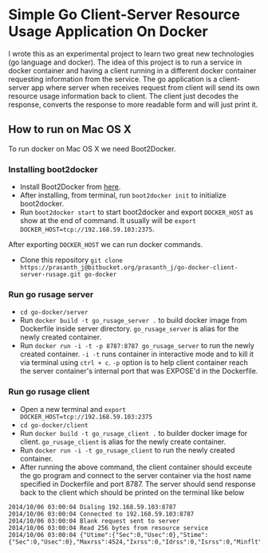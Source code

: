Simple Go Client-Server Resource Usage Application On Docker
============================================================

I wrote this as an experimental project to learn two great new technologies (go language and docker). The idea of this project is to run a service in docker container and having a client running in a different docker container requesting information from the service. The go application is a client-server app where server when receives request from client will send its own resource usage information back to client. The client just decodes the response, converts the response to more readable form and will just print it.

How to run on Mac OS X
----------------------

To run docker on Mac OS X we need Boot2Docker.

### Installing boot2docker ###
  - Install Boot2Docker from [here].
  - After installing, from terminal, run `boot2docker init` to initialize boot2docker.
  - Run `boot2docker start` to start boot2docker and export `DOCKER_HOST` as show at the end of command. It usually will be
`export DOCKER_HOST=tcp://192.168.59.103:2375`.


After exporting `DOCKER_HOST` we can run docker commands.
  - Clone this repository `git clone https://prasanth_j@bitbucket.org/prasanth_j/go-docker-client-server-rusage.git go-docker`

### Run go rusage server ###
  - `cd go-docker/server`
  - Run `docker build -t go_rusage_server .` to build docker image from Dockerfile inside server directory. `go_rusage_server` is alias for the newly created container.
  - Run `docker run -i -t -p 8787:8787 go_rusage_server` to run the newly created container. `-i -t` runs container in interactive mode and to kill it via terminal using `ctrl + c`. `-p` option is to help client container reach the server container's internal port that was EXPOSE'd in the Dockerfile.

### Run go rusage client ###
  - Open a new terminal and `export DOCKER_HOST=tcp://192.168.59.103:2375`
  - `cd go-docker/client`
  - Run `docker build -t go_rusage_client .` to builder docker image for client. `go_rusage_client` is alias for the newly create container.
  - Run `docker run -i -t go_rusage_client` to run the newly created container.
  - After running the above command, the client container should exceute the go program and connect to the server container via the host name specified in Dockerfile and port 8787. The server should send response back to the client which should be printed on the terminal like below
```
2014/10/06 03:00:04 Dialing 192.168.59.103:8787
2014/10/06 03:00:04 Connected to 192.168.59.103:8787
2014/10/06 03:00:04 Blank request sent to server
2014/10/06 03:00:04 Read 256 bytes from resource service
2014/10/06 03:00:04 {"Utime":{"Sec":0,"Usec":0},"Stime":{"Sec":0,"Usec":0},"Maxrss":4524,"Ixrss":0,"Idrss":0,"Isrss":0,"Minflt":221,"Majflt":0,"Nswap":0,"Inblock":0,"Oublock":0,"Msgsnd":0,"Msgrcv":0,"Nsignals":0,"Nvcsw":19,"Nivcsw":5}
```

[here]:https://github.com/boot2docker/osx-installer/releases